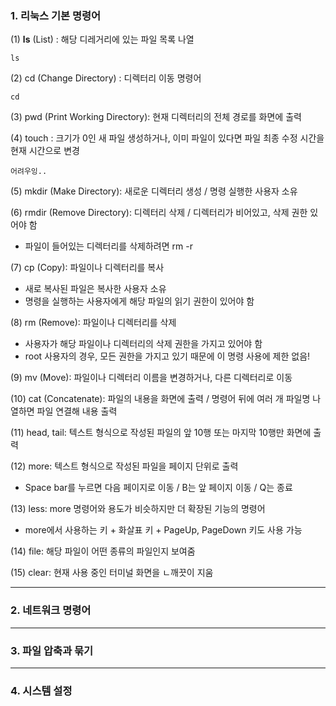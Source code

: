 ### 1. 리눅스 기본 명령어

(1) **ls** (List) : 해당 디레거리에 있는 파일 목록 나열

```
ls
```

(2) cd (Change Directory) : 디렉터리 이동 명령어
```
cd
```


(3) pwd (Print Working Directory): 현재 디렉터리의 전체 경로를 화면에 출력



(4) touch : 크기가 0인 새 파일 생성하거나, 이미 파일이 있다면 파일 최종 수정 시간을 현재 시간으로 변경
```
어려우잉.. 
```


(5) mkdir (Make Directory): 새로운 디렉터리 생성 / 명령 실행한 사용자 소유



(6) rmdir (Remove Directory): 디렉터리 삭제 / 디렉터리가 비어있고, 삭제 권한 있어야 함

- 파일이 들어있는 디렉터리를 삭제하려면 rm -r



(7) cp (Copy): 파일이나 디렉터리를 복사

- 새로 복사된 파일은 복사한 사용자 소유
- 명령을 실행하는 사용자에게 해당 파일의 읽기 권한이 있어야 함



(8) rm (Remove): 파일이나 디렉터리를 삭제

- 사용자가 해당 파일이나 디렉터리의 삭제 권한을 가지고 있어야 함
- root 사용자의 경우, 모든 권한을 가지고 있기 때문에 이 명령 사용에 제한 없음!



(9) mv (Move): 파일이나 디렉터리 이름을 변경하거나, 다른 디렉터리로 이동



(10) cat (Concatenate): 파일의 내용을 화면에 출력 / 명령어 뒤에 여러 개 파일명 나열하면 파일 연결해 내용 출력



(11) head, tail: 텍스트 형식으로 작성된 파일의 앞 10행 또는 마지막 10행만 화면에 출력



(12) more: 텍스트 형식으로 작성된 파일을 페이지 단위로 출력

- Space bar를 누르면 다음 페이지로 이동 / B는 앞 페이지 이동 / Q는 종료



(13) less: more 명령어와 용도가 비슷하지만 더 확장된 기능의 명령어

- more에서 사용하는 키 + 화살표 키 + PageUp, PageDown 키도 사용 가능



(14) file: 해당 파일이 어떤 종류의 파일인지 보여줌



(15) clear: 현재 사용 중인 터미널 화면을 ㄴ깨끗이 지움



---

### 2. 네트워크 명령어




---

### 3. 파일 압축과 묶기







---

### 4. 시스템 설정

